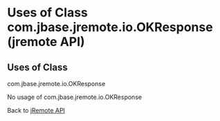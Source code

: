 # Uses of Class com.jbase.jremote.io.OKResponse (jremote API)

<PageHeader />

## Uses of Class

com.jbase.jremote.io.OKResponse

No usage of com.jbase.jremote.io.OKResponse

Back to [jRemote API](./../../README.md)

<PageFooter />
